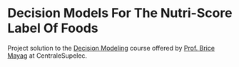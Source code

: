 # Decision Models For The Nutri-Score Label Of Foods

Project solution to the [Decision Modeling](https://www.lamsade.dauphine.fr/~mayag/teaching.html) course offered by [Prof. Brice Mayag](https://www.lamsade.dauphine.fr/~mayag/index.html) at CentraleSupelec.
